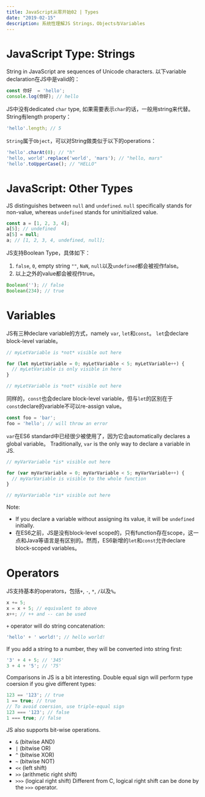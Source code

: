 ```yaml
---
title: JavaScript从零开始02 | Types
date: "2019-02-15"
description: 系统性理解JS Strings，Objects与Variables
---
```

# JavaScript Type: Strings
String in JavaScript are sequences of Unicode characters. 以下variable declaration在JS中是valid的：
```javascript
const 你好  = 'hello';
console.log(你好); // hello
```
JS中没有dedicated `char` type, 如果需要表示`char`的话，一般用string来代替。String有length property：
```javascript
'hello'.length; // 5
```
`String`属于`Object`，可以对String做类似于以下的operations：
```javascript
'hello'.charAt(0); // "h"
'hello, world'.replace('world', 'mars'); // "hello, mars"
'hello'.toUpperCase(); // "HELLO"
```

# JavaScript: Other Types
JS distinguishes between `null` and `undefined`. `null` specifically stands for non-value, whereas `undefined` stands for uninitialized value.  
```javascript
const a = [1, 2, 3, 4];
a[5]; // undefined
a[5] = null; 
a; // [1, 2, 3, 4, undefined, null];
```
JS支持Boolean Type，具体如下：
1. `false`, `0`, empty string `""`, `NaN`, `null`以及`undefined`都会被视作false。
2. 以上之外的value都会被视作true。
```javascript
Boolean(''); // false
Boolean(234); // true
```

# Variables
JS有三种declare variable的方式，namely `var`, `let`和`const`。
`let`会declare block-level variable。
```javascript
// myLetVariable is *not* visible out here

for (let myLetVariable = 0; myLetVariable < 5; myLetVariable++) {
  // myLetVariable is only visible in here
}

// myLetVariable is *not* visible out here
```
同样的，`const`也会declare block-level variable，但与`let`的区别在于`const`declare的variable不可以re-assign value。
```javascript
const foo = 'bar';
foo = 'hello'; // will throw an error
```
`var`在ES6 standard中已经很少被使用了，因为它会automatically declares a global variable。 Traditionally, `var` is the only way to declare a variable in JS. 
```javascript
// myVarVariable *is* visible out here 

for (var myVarVariable = 0; myVarVariable < 5; myVarVariable++) { 
  // myVarVariable is visible to the whole function 
} 

// myVarVariable *is* visible out here
```
Note:
* If you declare a variable without assigning its value, it will be `undefined` initially.
* 在ES6之前，JS是没有block-level scope的，只有function存在scope，这一点和Java等语言是有区别的。然而，ES6新增的`let`和`const`允许declare block-scoped variables。

# Operators
JS支持基本的operators，包括`+`, `-`, `*`, `/`以及`%`。
```javascript
x += 5;
x = x + 5; // equivalent to above
x++; // ++ and -- can be used
```
`+` operator will do string concatenation:
```javascript
'hello' + ' world!'; // hello world!
```
If you add a string to a number, they will be converted into string first:
```javascript
'3' + 4 + 5; // '345'
3 + 4 + '5'; // '75'
```
Comparisons in JS is a bit interesting. Double equal sign will perform type coersion if you give different types:
```javascript
123 == '123'; // true
1 == true; // true
// To avoid coersion, use triple-equal sign
123 === '123'; // false
1 === true; // false
```
JS also supports bit-wise operations. 
* `&` (bitwise AND)
* `|` (bitwise OR)
* `^` (bitwise XOR)
* `~` (bitwise NOT)
* `<<` (left shift)
* `>>` (arithmetic right shift)
* `>>>` (logical right shift)
Different from C, logical right shift can be done by the `>>>` operator.
